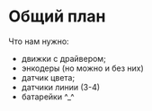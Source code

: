 
# Общий план

Что нам нужно:
- движки с драйвером;
- энкодеры (но можно и без них)
- датчик цвета;
- датчики линии (3-4)
- батарейки ^_^


